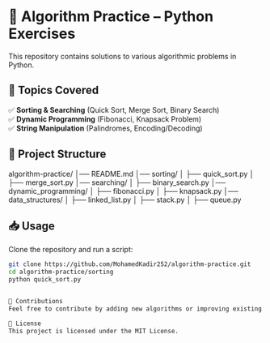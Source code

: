 # 🧠 Algorithm Practice – Python Exercises  

This repository contains solutions to various algorithmic problems in Python.  

## 📌 Topics Covered  
✅ **Sorting & Searching** (Quick Sort, Merge Sort, Binary Search)  
✅ **Dynamic Programming** (Fibonacci, Knapsack Problem)  
✅ **String Manipulation** (Palindromes, Encoding/Decoding)

## 📂 Project Structure
algorithm-practice/
│── README.md
│── sorting/
│   ├── quick_sort.py
│   ├── merge_sort.py
│── searching/
│   ├── binary_search.py
│── dynamic_programming/
│   ├── fibonacci.py
│   ├── knapsack.py
│── data_structures/
│   ├── linked_list.py
│   ├── stack.py
│   ├── queue.py


## 📥 Usage  
Clone the repository and run a script:  
```bash
git clone https://github.com/MohamedKadir252/algorithm-practice.git  
cd algorithm-practice/sorting  
python quick_sort.py  


🤝 Contributions
Feel free to contribute by adding new algorithms or improving existing implementations.

📜 License
This project is licensed under the MIT License.
